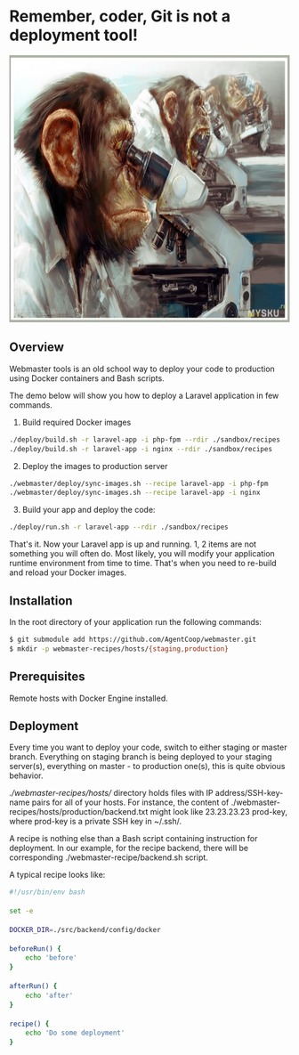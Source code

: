 <p align="center">
    <h1>Remember, coder, Git is not a deployment tool!</h1>
    <img width="100%" height="480px" src="https://raw.githubusercontent.com/AgentCoop/webmaster/master/docs/banner.jpg" />
</p>

## Overview
Webmaster tools is an old school way to deploy your code to production using Docker containers and Bash scripts.

The demo below will show you how to deploy a Laravel application in few commands.

1. Build required Docker images
```bash
./deploy/build.sh -r laravel-app -i php-fpm --rdir ./sandbox/recipes
./deploy/build.sh -r laravel-app -i nginx --rdir ./sandbox/recipes
```

2. Deploy the images to production server
```bash
./webmaster/deploy/sync-images.sh --recipe laravel-app -i php-fpm
./webmaster/deploy/sync-images.sh --recipe laravel-app -i nginx
```

3. Build your app and deploy the code:
```bash
./deploy/run.sh -r laravel-app --rdir ./sandbox/recipes
```
That's it. Now your Laravel app is up and running. 1, 2 items are not something you will often do. Most likely, you will modify your application runtime environment from time to time. That's when you need to re-build and reload your Docker images.

## Installation
In the root directory of your application run the following commands:
```bash
$ git submodule add https://github.com/AgentCoop/webmaster.git
$ mkdir -p webmaster-recipes/hosts/{staging,production}
```
## Prerequisites
Remote hosts with Docker Engine installed.

## Deployment
Every time you want to deploy your code, switch to either staging or master branch. Everything on staging branch is being deployed to your staging server(s), everything on master - to production one(s), this is quite obvious behavior.

*./webmaster-recipes/hosts/* directory holds files with IP address/SSH-key-name pairs for all of your hosts. For instance, the content of ./webmaster-recipes/hosts/production/backend.txt might look like 23.23.23.23 prod-key, where prod-key is a private SSH key in ~/.ssh/.

A recipe is nothing else than a Bash script containing instruction for deployment. In our example, for the recipe backend, there will be corresponding ./webmaster-recipe/backend.sh script.

A typical recipe looks like:
```bash
#!/usr/bin/env bash

set -e

DOCKER_DIR=./src/backend/config/docker

beforeRun() {
    echo 'before'
}

afterRun() {
    echo 'after'
}

recipe() {
    echo 'Do some deployment'
}
```